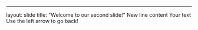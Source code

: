 ---
layout: slide
title: "Welcome to our second slide!"
New line content
Your text
Use the left arrow to go back!
